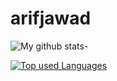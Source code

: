 # arifjawad
![My github stats-](https://github-readme-stats-mu-taupe.vercel.app/api?username=arifjawad&show_icons=true&theme=dark)

[![Top used Languages](https://github-readme-stats-mu-taupe.vercel.app/api/top-langs/?username=arifjawad&layout=compact)](https://github.com/arifjawad/github-readme-stats)
